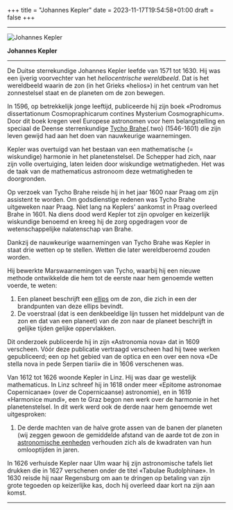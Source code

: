 +++
title = "Johannes Kepler"
date = 2023-11-17T19:54:58+01:00
draft = false
+++

  -----------------------------------------------------------------------
  ![Johannes Kepler](/kepler-modified.png)
  
  **Johannes Kepler**

  -----------------------------------------------------------------------

De Duitse sterrekundige Johannes Kepler leefde van 1571 tot 1630. Hij
was een ijverig voorvechter van het *heliocentrische wereldbeeld*. Dat
is het wereldbeeld waarin de zon (in het Grieks «helios») in het centrum
van het zonnestelsel staat en de planeten om de zon bewegen.

In 1596, op betrekkelijk jonge leeftijd, publiceerde hij zijn boek
«Prodromus dissertationum Cosmopraphicarum contines Mysterium
Cosmographicum». Door dit boek kregen veel Europese astronomen voor hem
belangstelling en speciaal de Deense sterrenkundige [Tycho
Brahe](brahe.html){.two} (1546-1601) die zijn leven gewijd had aan het
doen van nauwkeurige waarnemingen.

Kepler was overtuigd van het bestaan van een mathematische (=
wiskundige) harmonie in het planetenstelsel. De Schepper had zich, naar
zijn volle overtuiging, laten leiden door wiskundige wetmatigheden. Het
was de taak van de mathematicus astronoom deze wetmatigheden te
doorgronden.

Op verzoek van Tycho Brahe reisde hij in het jaar 1600 naar Praag om
zijn assistent te worden. Om godsdienstige redenen was Tycho Brahe
uitgeweken naar Praag. Niet lang na Keplers' aankomst in Praag overleed
Brahe in 1601. Na diens dood werd Kepler tot zijn opvolger en keizerlijk
wiskundige benoemd en kreeg hij de zorg opgedragen voor de
wetenschappelijke nalatenschap van Brahe.

Dankzij de nauwkeurige waarnemingen van Tycho Brahe was Kepler in staat
drie wetten op te stellen. Wetten die later wereldberoemd zouden worden.

Hij bewerkte Marswaarnemingen van Tycho, waarbij hij een nieuwe methode
ontwikkelde die hem tot de eerste naar hem genoemde wetten voerde, te
weten:

1.  Een planeet beschrijft een [ellips](/encyclopedie/ellips) om de zon,
    die zich in een der brandpunten van deze ellips bevindt.
2.  De voerstraal (dat is een denkbeeldige lijn tussen het middelpunt
    van de zon en dat van een planeet) van de zon naar de planeet
    beschrijft in gelijke tijden gelijke oppervlakken.

Dit onderzoek publiceerde hij in zijn «Astronomia nova» dat in 1609
verscheen. Vóór deze publicatie vertraagd verscheen had hij twee werken
gepubliceerd; een op het gebied van de optica en een over een nova «De
stella nova in pede Serpen tiarii» die in 1606 verschenen was.

Van 1612 tot 1626 woonde Kepler in Linz. Hij was daar ge westelijk
mathematicus. In Linz schreef hij in 1618 onder meer «Epitome astronomae
Copernicanae» (over de Copernicaanse) astronomie), en in 1619 «Harmonice
mundi», een te Graz begon nen werk over de harmonie in het
planetenstelsel. In dit werk werd ook de derde naar hem genoemde wet
uitgesproken:

1.  De derde machten van de halve grote assen van de banen der planeten
    (wij zeggen gewoon de gemiddelde afstand van de aarde tot de zon in
    [astronomische eenheden](/encyclopedie/ae) verhouden zich als de
    kwadraten van hun omlooptijden in jaren.

In 1626 verhuisde Kepler naar Ulm waar hij zijn astronomische tafels
liet drukken die in 1627 verschenen onder de titel «Tabulae
Rudolphinae». In 1630 reisde hij naar Regensburg om aan te dringen op
betaling van zijn grote tegoeden op keizerlijke kas, doch hij overleed
daar kort na zijn aan komst.

---
